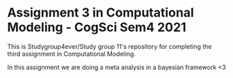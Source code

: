 # Assignment 3 in Computational Modeling - CogSci Sem4 2021

This is Studygroup4ever/Study group 11's repository for completing the third assignment in Computational Modeling.

In this assignment we are doing a meta analysis in a bayesian framework <3 
